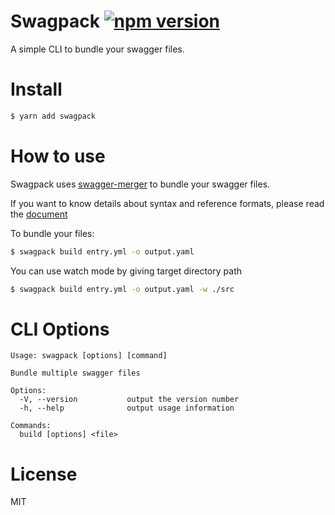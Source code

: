# Swagpack [![npm version](https://badge.fury.io/js/swagpack.svg)](https://badge.fury.io/js/swagpack)
A simple CLI to bundle your swagger files.

# Install

```sh
$ yarn add swagpack
```

# How to use
Swagpack uses [swagger-merger](https://www.npmjs.com/package/swagger-merger) to bundle your swagger files.

If you want to know details about syntax and reference formats, please read the [document](https://github.com/WindomZ/swagger-merger/blob/master/README.md)

To bundle your files:

```sh
$ swagpack build entry.yml -o output.yaml
```

You can use watch mode by giving target directory path

```sh
$ swagpack build entry.yml -o output.yaml -w ./src
```

# CLI Options

```
Usage: swagpack [options] [command]

Bundle multiple swagger files

Options:
  -V, --version           output the version number
  -h, --help              output usage information

Commands:
  build [options] <file>
```

# License
MIT
